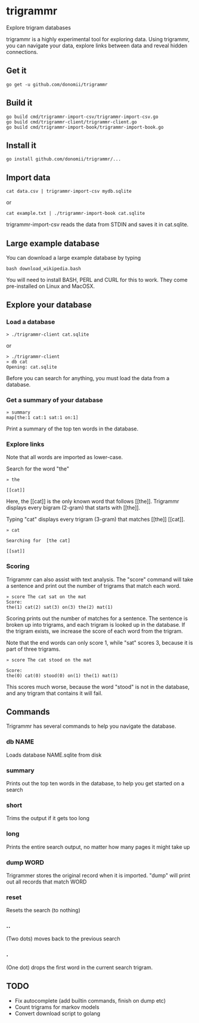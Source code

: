 # trigrammr
Explore trigram databases

trigrammr is a highly experimental tool for exploring data.  Using trigrammr, you can navigate your data, explore links between data and reveal hidden connections.

## Get it

    go get -u github.com/donomii/trigrammr

## Build it

    go build cmd/trigrammr-import-csv/trigrammr-import-csv.go
    go build cmd/trigrammr-client/trigrammr-client.go
    go build cmd/trigrammr-import-book/trigrammr-import-book.go 

## Install it


    go install github.com/donomii/trigrammr/...


## Import data

    cat data.csv | trigrammr-import-csv mydb.sqlite

or

    cat example.txt | ./trigrammr-import-book cat.sqlite

trigrammr-import-csv reads the data from STDIN and saves it in cat.sqlite.

## Large example database

You can download a large example database by typing 

    bash download_wikipedia.bash

You will need to install BASH, PERL and CURL for this to work.  They come pre-installed on Linux and MacOSX.

## Explore your database

### Load a database

    > ./trigrammr-client cat.sqlite

or

    > ./trigrammr-client
    » db cat
    Opening: cat.sqlite

Before you can search for anything, you must load the data from a database.

### Get a summary of your database

    » summary
    map[the:1 cat:1 sat:1 on:1]

Print a summary of the top ten words in the database.

### Explore links

Note that all words are imported as lower-case.

Search for the word "the"

    » the
    
    [[cat]]

Here, the [[cat]] is the only known word that follows [[the]].  Trigrammr displays every bigram (2-gram) that starts with [[the]].

Typing "cat" displays every trigram (3-gram) that matches [[the]] [[cat]].

    » cat

    Searching for  [the cat]
    
    [[sat]]

### Scoring

Trigrammr can also assist with text analysis.  The "score" command will take a sentence and print out the number of trigrams that match each word.

    » score The cat sat on the mat
    Score:
    the(1) cat(2) sat(3) on(3) the(2) mat(1)


Scoring prints out the number of matches for a sentence.  The sentence is broken up into trigrams, and each trigram is looked up in the database.  If the trigram exists, we increase the score of each word from the trigram.

Note that the end words can only score 1, while "sat" scores 3, because it is part of three trigrams.


    » score The cat stood on the mat

    Score:
    the(0) cat(0) stood(0) on(1) the(1) mat(1)

This scores much worse, because the word "stood" is not in the database, and any trigram that contains it will fail.

## Commands

Trigrammr has several commands to help you navigate the database.

### db NAME

Loads database NAME.sqlite from disk

### summary

Prints out the top ten words in the database, to help you get started on a search

### short

Trims the output if it gets too long

### long

Prints the entire search output, no matter how many pages it might take up

### dump WORD

Trigrammer stores the original record when it is imported.  "dump" will print out all records that match WORD

### reset

Resets the search (to nothing)

### ..

(Two dots) moves back to the previous search

### .

(One dot) drops the first word in the current search trigram.


## TODO

  * Fix autocomplete (add builtin commands, finish on dump etc)
  * Count trigrams for markov models
  * Convert download script to golang
